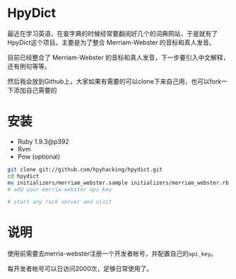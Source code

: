 # HpyDict

最近在学习英语，在查字典的时候经常要翻阅好几个的词典网站，于是就有了HpyDict这个项目。主要是为了整合 Merriam-Webster 的音标和真人发音。

目前已经整合了 Merriam-Webster 的音标和真人发音，下一步要引入中文解释，还有例句等等。

然后我会放到Github上，大家如果有需要的可以clone下来自己用，也可以fork一下添加自己需要的

# 安装

* Ruby 1.9.3@p392
* Rvm
* Pow (optional)

```bash
git clone git://github.com/hpyhacking/hpydict.git
cd hpydict
mv initializers/merriam_webster.sample initializers/merriam_webster.rb
# add your merria-webster api_key

# start any rack server and visit
```

# 说明

使用前需要去merria-webster注册一个开发者帐号，并配置自己的`api_key`。

每开发者帐号可以日访问2000次，足够日常使用了。
